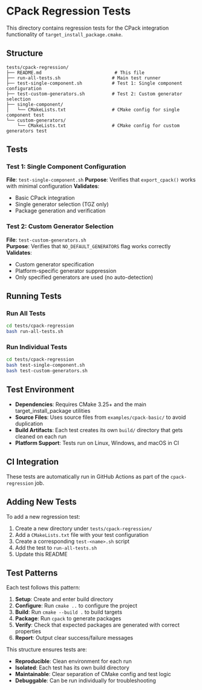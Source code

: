 # CPack Regression Tests

This directory contains regression tests for the CPack integration functionality of `target_install_package.cmake`.

## Structure

```
tests/cpack-regression/
├── README.md                           # This file
├── run-all-tests.sh                   # Main test runner
├── test-single-component.sh           # Test 1: Single component configuration
├── test-custom-generators.sh          # Test 2: Custom generator selection
├── single-component/
│   └── CMakeLists.txt                 # CMake config for single component test
└── custom-generators/
    └── CMakeLists.txt                 # CMake config for custom generators test
```

## Tests

### Test 1: Single Component Configuration
**File**: `test-single-component.sh`
**Purpose**: Verifies that `export_cpack()` works with minimal configuration
**Validates**:
- Basic CPack integration
- Single generator selection (TGZ only)
- Package generation and verification

### Test 2: Custom Generator Selection
**File**: `test-custom-generators.sh`  
**Purpose**: Verifies that `NO_DEFAULT_GENERATORS` flag works correctly
**Validates**:
- Custom generator specification
- Platform-specific generator suppression
- Only specified generators are used (no auto-detection)

## Running Tests

### Run All Tests
```bash
cd tests/cpack-regression
bash run-all-tests.sh
```

### Run Individual Tests
```bash
cd tests/cpack-regression
bash test-single-component.sh
bash test-custom-generators.sh
```

## Test Environment

- **Dependencies**: Requires CMake 3.25+ and the main target_install_package utilities
- **Source Files**: Uses source files from `examples/cpack-basic/` to avoid duplication
- **Build Artifacts**: Each test creates its own `build/` directory that gets cleaned on each run
- **Platform Support**: Tests run on Linux, Windows, and macOS in CI

## CI Integration

These tests are automatically run in GitHub Actions as part of the `cpack-regression` job.

## Adding New Tests

To add a new regression test:

1. Create a new directory under `tests/cpack-regression/`
2. Add a `CMakeLists.txt` file with your test configuration
3. Create a corresponding `test-<name>.sh` script
4. Add the test to `run-all-tests.sh`
5. Update this README

## Test Patterns

Each test follows this pattern:
1. **Setup**: Create and enter build directory
2. **Configure**: Run `cmake ..` to configure the project
3. **Build**: Run `cmake --build .` to build targets
4. **Package**: Run `cpack` to generate packages
5. **Verify**: Check that expected packages are generated with correct properties
6. **Report**: Output clear success/failure messages

This structure ensures tests are:
- **Reproducible**: Clean environment for each run
- **Isolated**: Each test has its own build directory
- **Maintainable**: Clear separation of CMake config and test logic
- **Debuggable**: Can be run individually for troubleshooting